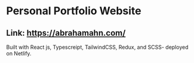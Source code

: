 # Personal Portfolio Website

## Link: <https://abrahamahn.com/>

Built with React js, Typescreipt, TailwindCSS, Redux, and SCSS- deployed on Netlify.
